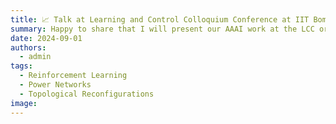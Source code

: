 ```yaml
---
title: 📈 Talk at Learning and Control Colloquium Conference at IIT Bombay
summary: Happy to share that I will present our AAAI work at the LCC organised by CSE and Systems & Control department at IIT Bombay. The logistics of the presentation will be shared soon
date: 2024-09-01
authors:
  - admin
tags:
  - Reinforcement Learning
  - Power Networks
  - Topological Reconfigurations
image:
---
```


